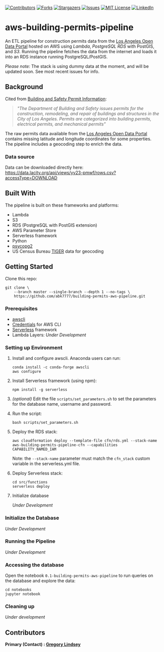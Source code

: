 [![Contributors][contributors-shield]][contributors-url]
[![Forks][forks-shield]][forks-url]
[![Stargazers][stars-shield]][stars-url]
[![Issues][issues-shield]][issues-url]
[![MIT License][license-shield]][license-url]
[![LinkedIn][linkedin-shield]][linkedin-url]

aws-building-permits-pipeline
==============================

An ETL pipeline for construction permits data from the [Los Angeles Open Data Portal](https://data.lacity.org/) hosted on AWS using  *Lambda*, *PostgreSQL RDS* with PostGIS, and *S3*. Running the pipeline fetches the data from the internet and loads it into an RDS instance running PostgreSQL/PostGIS.

*Please note:* The stack is using dummy data at the moment, and will be updated soon. See most recent issues for info.

## Background
Cited from [Building and Safety Permit Information](https://data.lacity.org/A-Prosperous-City/Building-and-Safety-Permit-Information-Old/yv23-pmwf):<br>
>*"The Department of Building and Safety issues permits for the construction, remodeling, and repair of buildings and structures in the City of Los Angeles. Permits are categorized into building permits, electrical permits, and mechanical permits"*

The raw permits data available from the [Los Angeles Open Data Portal](https://data.lacity.org/) contains missing latitude and longitude coordinates for some properties. The pipeline includes a geocoding step to enrich the data.

### Data source
Data can be downloaded directly here:<br>
https://data.lacity.org/api/views/yv23-pmwf/rows.csv?accessType=DOWNLOAD

## Built With
The pipeline is built on these frameworks and platforms:
* Lambda
* S3
* RDS (PostgreSQL with PostGIS extension)
* AWS Parameter Store
* Serverless framework
* Python
* [psycopg2](https://pypi.org/project/psycopg2/)
* US Census Bureau [TIGER](https://en.wikipedia.org/wiki/Topologically_Integrated_Geographic_Encoding_and_Referencing) data for geocoding

## Getting Started

Clone this repo:
```
git clone \
    --branch master --single-branch --depth 1 --no-tags \
    https://github.com/abk7777/building-permits-aws-pipeline.git
```

### Prerequisites
* [awscli](https://docs.aws.amazon.com/cli/latest/userguide/install-cliv2.html)
* [Credentials](https://docs.aws.amazon.com/cli/latest/userguide/cli-chap-configure.html) for AWS CLI
* [Serverless](https://www.serverless.com/framework/docs/getting-started/) framework
* Lambda Layers: *Under Development*

### Setting up Environment
1. Install and configure awscli. Anaconda users can run:
   ```
   conda install -c conda-forge awscli
   aws configure
   ```
2. Install Serverless framework (using npm):
   ```
   npm install -g serverless
   ```
3. *(optional)* Edit the file `scripts/set_parameters.sh` to set the parameters for the database name, username and password.
4. Run the script:
   ```
   bash scripts/set_parameters.sh
   ```
5. Deploy the RDS stack:
   ```
   aws cloudformation deploy --template-file cfn/rds.yml --stack-name aws-building-permits-pipeline-cfn --capabilities CAPABILITY_NAMED_IAM
   ```
   Note: the `--stack-name` parameter must match the `cfn_stack` custom variable in the serverless.yml file.
6. Deploy Serverless stack:
   ```
   cd src/functions
   serverless deploy
   ```
7. Initialize database
   
   *Under Development*

### Initialize the Database

*Under Development*

### Running the Pipeline

*Under Development*

### Accessing the database
   Open the notebook `0.1-building-permits-aws-pipeline` to run queries on the database and explore the data:
   ```
   cd notebooks
   jupyter notebook
   ```

### Cleaning up
*Under development*
## Contributors

**Primary (Contact) : [Gregory Lindsey](https://github.com/gclindsey)**

[contributors-shield]: https://img.shields.io/github/contributors/abk7777/building-permits-aws-pipeline.svg?style=flat-square
[contributors-url]: https://github.com/abk7777/building-permits-aws-pipeline/graphs/contributors
[forks-shield]: https://img.shields.io/github/forks/abk7777/building-permits-aws-pipeline.svg?style=flat-square
[forks-url]: https://github.com/abk7777/building-permits-aws-pipeline/network/members
[stars-shield]: https://img.shields.io/github/stars/abk7777/building-permits-aws-pipeline.svg?style=flat-square
[stars-url]: https://github.com/abk7777/building-permits-aws-pipeline/stargazers
[issues-shield]: https://img.shields.io/github/issues/abk7777/building-permits-aws-pipeline.svg?style=flat-square
[issues-url]: https://github.com/abk7777/building-permits-aws-pipeline/issues
[license-shield]: https://img.shields.io/github/license/abk7777/building-permits-aws-pipeline.svg?style=flat-square
[license-url]: https://github.com/abk7777/building-permits-aws-pipeline/blob/master/LICENSE
[linkedin-shield]: https://img.shields.io/badge/-LinkedIn-black.svg?style=flat-square&logo=linkedin&colorB=555
[linkedin-url]: https://linkedin.com/in/gregory-lindsey/